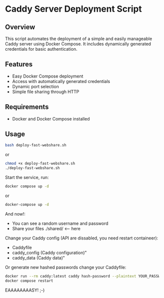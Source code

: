 # Caddy Server Deployment Script

## Overview

This script automates the deployment of a simple and easily manageable Caddy server using Docker Compose. It includes dynamically generated credentials for basic authentication.

## Features

- Easy Docker Compose deployment
- Access with automatically generated credentials
- Dynamic port selection
- Simple file sharing through HTTP

## Requirements

- Docker and Docker Compose installed

## Usage

```bash
bash deploy-fast-webshare.sh
```
or

```bash
chmod +x deploy-fast-webshare.sh
./deploy-fast-webshare.sh
```

Start the service, run:

```bash    
docker compose up -d
```
or
```bash
docker-compose up -d  
```
And now!:

- You can see a random username and password
- Share your files ./shared/ <-- here

Change your Caddy config (API are dissabled, you need restart containeer):

- Caddyfile
- caddy_config (Caddy configuration)" 
- caddy_data (Caddy data)"

Or generate new hashed passwords change your Caddyfile:

```bash
docker run --rm caddy:latest caddy hash-password --plaintext YOUR_PASSWORD
docker compose restart
```

EAAAAAAAASY! ;-)


